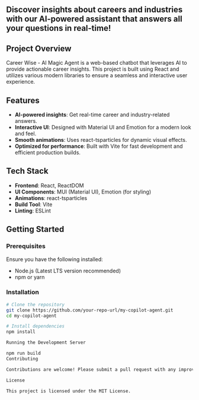 ## Discover insights about careers and industries with our AI-powered assistant that answers all your questions in real-time!

## Project Overview
Career Wise - AI Magic Agent is a web-based chatbot that leverages AI to provide actionable career insights. This project is built using React and utilizes various modern libraries to ensure a seamless and interactive user experience.

## Features
- **AI-powered insights**: Get real-time career and industry-related answers.
- **Interactive UI**: Designed with Material UI and Emotion for a modern look and feel.
- **Smooth animations**: Uses react-tsparticles for dynamic visual effects.
- **Optimized for performance**: Built with Vite for fast development and efficient production builds.

## Tech Stack
- **Frontend**: React, ReactDOM
- **UI Components**: MUI (Material UI), Emotion (for styling)
- **Animations**: react-tsparticles
- **Build Tool**: Vite
- **Linting**: ESLint

## Getting Started
### Prerequisites
Ensure you have the following installed:
- Node.js (Latest LTS version recommended)
- npm or yarn

### Installation
```sh
# Clone the repository
git clone https://github.com/your-repo-url/my-copilot-agent.git
cd my-copilot-agent

# Install dependencies
npm install

Running the Development Server

npm run build
Contributing

Contributions are welcome! Please submit a pull request with any improvements.

License

This project is licensed under the MIT License.
```